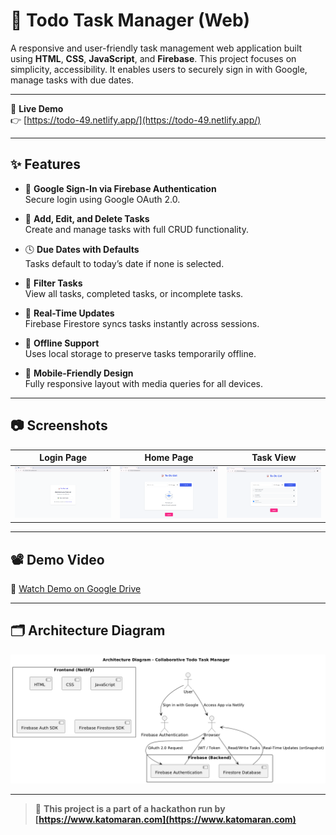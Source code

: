 # 📝 Todo Task Manager (Web)

A responsive and user-friendly task management web application built using **HTML**, **CSS**, **JavaScript**, and **Firebase**. This project focuses on simplicity, accessibility. It enables users to securely sign in with Google, manage tasks with due dates.

---

🔗 **Live Demo**  
👉 [https://todo-49.netlify.app/](https://todo-49.netlify.app/)

---

## ✨ Features

- 🔐 **Google Sign-In via Firebase Authentication**  
  Secure login using Google OAuth 2.0.

- 📝 **Add, Edit, and Delete Tasks**  
  Create and manage tasks with full CRUD functionality.

- 🕓 **Due Dates with Defaults**  
  Tasks default to today’s date if none is selected.

- 📂 **Filter Tasks**  
  View all tasks, completed tasks, or incomplete tasks.

- 📶 **Real-Time Updates**  
  Firebase Firestore syncs tasks instantly across sessions.

- 💾 **Offline Support**  
  Uses local storage to preserve tasks temporarily offline.

- 📱 **Mobile-Friendly Design**  
  Fully responsive layout with media queries for all devices.

---

## 📷 Screenshots

| Login Page | Home Page | Task View |
|------------|-----------|-----------|
| ![Login](TodoList/Photos/LoginPage.png) | ![Home](TodoList/Photos/HomePage.png) | ![Task](TodoList/Photos/Tasks.png) |

---

## 📽 Demo Video

🎥 [Watch Demo on Google Drive](https://drive.google.com/file/d/1j4k6nkLrJ4sGIe3l3EUD6Eg_f9hlPY0A/view?usp=drive_link)

---

## 🗂 Architecture Diagram

![Architecture](TodoList/Photos/Architecture.png)

---

> 🏁 **This project is a part of a hackathon run by [https://www.katomaran.com](https://www.katomaran.com)**
